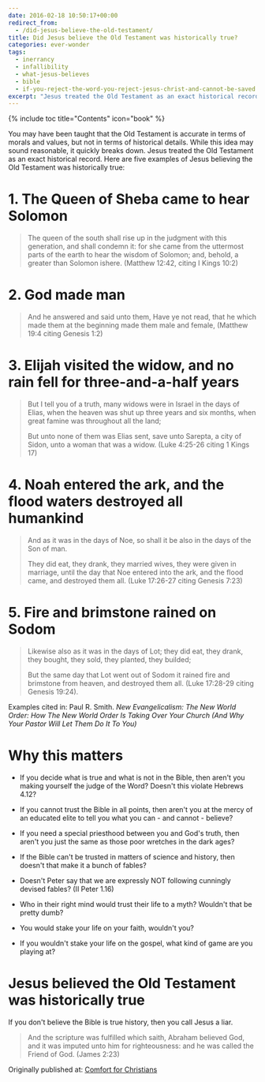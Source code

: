 ```yaml
---
date: 2016-02-18 10:50:17+00:00
redirect_from:
  - /did-jesus-believe-the-old-testament/
title: Did Jesus believe the Old Testament was historically true?
categories: ever-wonder
tags:
  - inerrancy
  - infallibility
  - what-jesus-believes
  - bible
  - if-you-reject-the-word-you-reject-jesus-christ-and-cannot-be-saved
excerpt: "Jesus treated the Old Testament as an exact historical record.  Here are five examples of Jesus believing the Old Testament was historically true."
---
```

{% include toc title="Contents" icon="book" %}

You may have been taught that the Old Testament is accurate in terms of morals and values, but not in terms of historical details.  While this idea may sound reasonable, it quickly breaks down.  Jesus treated the Old Testament as an exact historical record.  Here are five examples of Jesus believing the Old Testament was historically true:



# 1. The Queen of Sheba came to hear Solomon





<blockquote>
  The queen of the south shall rise up in the judgment with this generation, and shall condemn it: for she came from the uttermost parts of the earth to hear the wisdom of Solomon; and, behold, a greater than Solomon ishere.  (Matthew 12:42, citing I Kings 10:2)
</blockquote>





# 2. God made man





<blockquote>
  And he answered and said unto them, Have ye not read, that he which made them at the beginning made them male and female,  (Matthew 19:4 citing Genesis 1:2)
</blockquote>





# 3. Elijah visited the widow, and no rain fell for three-and-a-half years





<blockquote>
  But I tell you of a truth, many widows were in Israel in the days of Elias, when the heaven was shut up three years and six months, when great famine was throughout all the land;
  
  But unto none of them was Elias sent, save unto Sarepta, a city of Sidon, unto a woman that was a widow.  (Luke 4:25-26 citing 1 Kings 17)
</blockquote>





# 4. Noah entered the ark, and the flood waters destroyed all humankind





<blockquote>
  And as it was in the days of Noe, so shall it be also in the days of the Son of man.
  
  They did eat, they drank, they married wives, they were given in marriage, until the day that Noe entered into the ark, and the flood came, and destroyed them all.  (Luke 17:26-27 citing Genesis 7:23)
</blockquote>





# 5. Fire and brimstone rained on Sodom





<blockquote>
  Likewise also as it was in the days of Lot; they did eat, they drank, they bought, they sold, they planted, they builded;
  
  But the same day that Lot went out of Sodom it rained fire and brimstone from heaven, and destroyed them all.  (Luke 17:28-29 citing Genesis 19:24).
</blockquote>



Examples cited in: Paul R. Smith. _New Evangelicalism: The New World Order: How The New World Order Is Taking Over Your Church (And Why Your Pastor Will Let Them Do It To You)_



# Why this matters







  * If you decide what is true and what is not in the Bible, then aren't you making yourself the judge of the Word?  Doesn't this violate Hebrews 4.12?


  * If you cannot trust the Bible in all points, then aren't you at the mercy of an educated elite to tell you what you can - and cannot - believe?


  * If you need a special priesthood between you and God's truth, then aren't you just the same as those poor wretches in the dark ages?


  * If the Bible can't be trusted in matters of science and history, then doesn't that make it a bunch of fables?


  * Doesn't Peter say that we are expressly NOT following cunningly devised fables? (II Peter 1.16)


  * Who in their right mind would trust their life to a myth?  Wouldn't that be pretty dumb? 


  * You would stake your life on your faith, wouldn't you?


  * If you wouldn't stake your life on the gospel, what kind of game are you playing at?





# Jesus believed the Old Testament was historically true





If you don't believe the Bible is true history, then you call Jesus a liar.



<blockquote>
  And the scripture was fulfilled which saith, Abraham believed God, and it was imputed unto him for righteousness: and he was called the Friend of God. (James 2:23)
</blockquote>

<div>Originally published at: <a href='http://www.alecsatin.com/'>Comfort for Christians</a></div>
